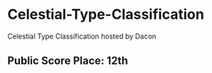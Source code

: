 # Celestial-Type-Classification
Celestial Type Classification  hosted by Dacon


## Public Score Place: 12th
